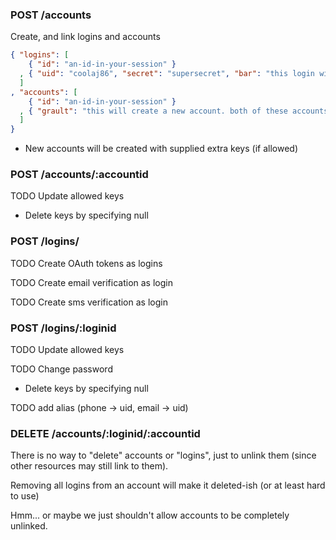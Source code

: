 ### POST /accounts

Create, and link logins and accounts

```json
{ "logins": [
    { "id": "an-id-in-your-session" }
  , { "uid": "coolaj86", "secret": "supersecret", "bar": "this login will be created", "garply": null }
  ]
, "accounts": [
    { "id": "an-id-in-your-session" }
  , { "grault": "this will create a new account. both of these accounts will be attached to both logins" }
  ]
}
```

* New accounts will be created with supplied extra keys (if allowed)

### POST /accounts/:accountid

TODO Update allowed keys

* Delete keys by specifying null

### POST /logins/

TODO Create OAuth tokens as logins

TODO Create email verification as login

TODO Create sms verification as login

### POST /logins/:loginid

TODO Update allowed keys

TODO Change password

* Delete keys by specifying null

TODO add alias (phone -> uid, email -> uid)

### DELETE /accounts/:loginid/:accountid

There is no way to "delete" accounts or "logins", just to unlink them (since other resources may still link to them).

Removing all logins from an account will make it deleted-ish (or at least hard to use)

Hmm... or maybe we just shouldn't allow accounts to be completely unlinked.
